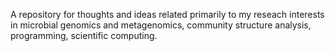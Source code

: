 A repository for thoughts and ideas related primarily to my reseach interests in microbial genomics and metagenomics, community structure analysis, programming, scientific computing.
